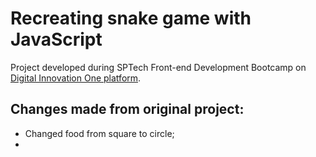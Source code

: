 # Recreating snake game with JavaScript
Project developed during SPTech Front-end Development Bootcamp on [Digital Innovation One platform](https://digitalinnovation.one/).

## Changes made from original project:

- Changed food from square to circle;
- 